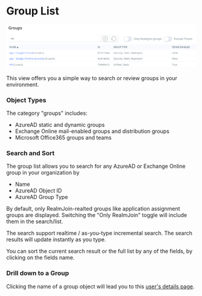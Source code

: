 # Group List

![Group List View](<../../.gitbook/assets/image (15) (1).png>)

This view offers you a simple way to search or review groups in your environment.

### Object Types

The category "groups" includes:

* AzureAD static and dynamic groups
* Exchange Online mail-enabled groups and distribution groups
* Microsoft Office365 groups and teams

### Search and Sort

The group list allows you to search for any AzureAD or Exchange Online group in your organization by

* Name
* AzureAD Object ID
* AzureAD Group Type

By default, only RealmJoin-realted groups like application assignment groups are displayed. Switching the "Only RealmJoin" toggle will include them in the search/list.

The search support realtime / as-you-type incremental search. The search results will update instantly as you type.

You can sort the current search result or the full list by any of the fields, by clicking on the fields name.

### Drill down to a Group

Clicking the name of a group object will lead you to this [user's details page](../user-list/user-details.md).
